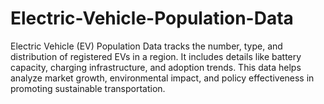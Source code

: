 # Electric-Vehicle-Population-Data
Electric Vehicle (EV) Population Data tracks the number, type, and distribution of registered EVs in a region. It includes details like battery capacity, charging infrastructure, and adoption trends. This data helps analyze market growth, environmental impact, and policy effectiveness in promoting sustainable transportation.
  
